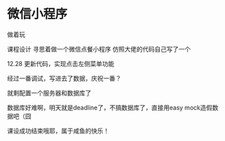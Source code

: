 # 微信小程序
做着玩

课程设计 寻思着做一个微信点餐小程序
仿照大佬的代码自己写了一个

12.28 更新代码，实现点击左侧菜单功能


经过一番调试，写进去了数据，庆祝一番？


就剩配置一个服务器和数据库了

数据库好难啊，明天就是deadline了，不搞数据库了，直接用easy mock造假数据吧（囧


课设成功结束哦耶，属于咸鱼的快乐！

